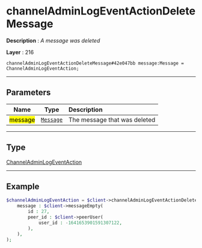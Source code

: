 # channelAdminLogEventActionDeleteMessage

**Description** : *A message was deleted*

**Layer** : 216

```tl
channelAdminLogEventActionDeleteMessage#42e047bb message:Message = ChannelAdminLogEventAction;
```

---

## Parameters

| Name | Type | Description |
| :---: | :---: | :--- |
| <mark>message</mark> | [`Message`](type/Message) | The message that was deleted |

---

## Type

[ChannelAdminLogEventAction](type/ChannelAdminLogEventAction)

---

## Example

```php
$channelAdminLogEventAction = $client->channelAdminLogEventActionDeleteMessage(
	message : $client->messageEmpty(
		id : 27,
		peer_id : $client->peerUser(
			user_id : -1641653901591307122,
		),
	),
);
```